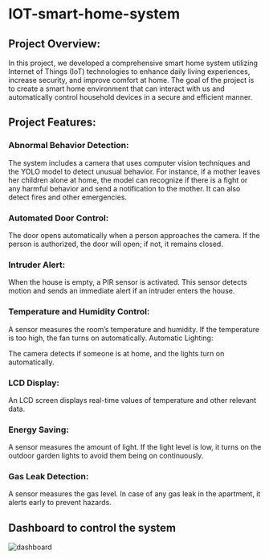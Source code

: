 # IOT-smart-home-system

## Project Overview:
In this project, we developed a comprehensive smart home system utilizing Internet of Things (IoT) technologies to enhance daily living experiences, increase security, and improve comfort at home. The goal of the project is to create a smart home environment that can interact with us and automatically control household devices in a secure and efficient manner.

## Project Features:

### Abnormal Behavior Detection:

The system includes a camera that uses computer vision techniques and the YOLO model to detect unusual behavior. For instance, if a mother leaves her children alone at home, the model can recognize if there is a fight or any harmful behavior and send a notification to the mother. It can also detect fires and other emergencies.

### Automated Door Control:

The door opens automatically when a person approaches the camera. If the person is authorized, the door will open; if not, it remains closed.

### Intruder Alert:

When the house is empty, a PIR sensor is activated. This sensor detects motion and sends an immediate alert if an intruder enters the house.

### Temperature and Humidity Control:

A sensor measures the room’s temperature and humidity. If the temperature is too high, the fan turns on automatically.
Automatic Lighting:

The camera detects if someone is at home, and the lights turn on automatically.

### LCD Display:

An LCD screen displays real-time values of temperature and other relevant data.

### Energy Saving:

A sensor measures the amount of light. If the light level is low, it turns on the outdoor garden lights to avoid them being on continuously.

### Gas Leak Detection:

A sensor measures the gas level. In case of any gas leak in the apartment, it alerts early to prevent hazards.

## Dashboard to control the system

![dashboard](https://github.com/user-attachments/assets/3d349ce9-1a65-48c1-b996-a5cac917c431)
